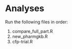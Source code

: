 # Analyses

Run the following files in order:
 1. compare_full_part.R
 2. new_pharmgkb.R
 3. cfp-trial.R
